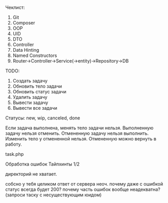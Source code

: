 Чеклист: 
1. Git
2. Composer
3. OOP
4. UID
5. DTO 
6. Controller 
7. Data Hinting
8. Named Constructors
9. Router->Controller->Service(->entity)->Repository->DB

TODO:

1. Создать задачу
2. Обновить тело задачи
3. Обновить статус задачи
4. Удалить задачу
5. Вывести задачу
6. Вывести все задачи

Статусы: new, wip, canceled, done 

Если задача выполнена, менять тело задачи нельзя.
Выполненную задачу нельзя отменить. 
Отмененную задачу нельзя выполнить. 
Изменить тело у отмененной нельзя. 
Отмененную можно вернуть в работу. 

task.php

Обработка ошибок
Тайпхинты 1/2

директорий не хватает.

собсно у тебя целиком ответ от сервера неоч.
почему даже с ошибкой статус всегда будет 200?
почему часть ошибок вообще неадекватна? (запроси таску с несуществующим юидом)
